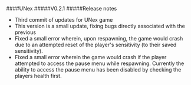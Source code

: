####UNex
#####V0.2.1
#####Release notes

* Third commit of updates for UNex game  
* This version is a small update, fixing bugs directly associated with the previous
* Fixed a small error wherein, upon respawning, the game would crash due to an attempted reset of the player's sensitivity (to their saved sensitivity).
* Fixed a small error wherein the game would crash if the player attempted to access the pause menu while respawning. Currently the ability to access the pause menu has been disabled by checking the players health first.